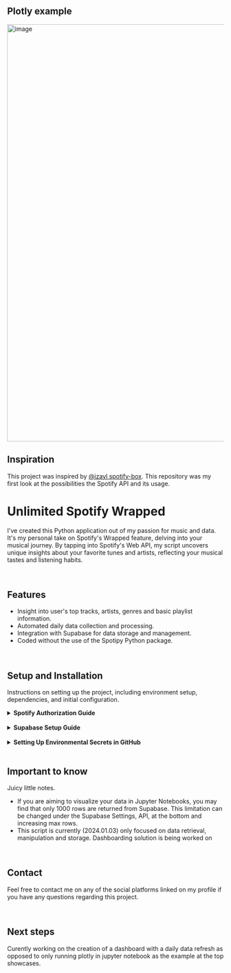 <h2>Plotly example</h2>
<img width="968" alt="image" src="https://github.com/Nicolai1205/Unlimited_Spotify_Wrapped/assets/100568658/a0672fd3-ac5a-4d64-b59a-5618ce351bb4">

## Inspiration

This project was inspired by [@izayl spotify-box](https://github.com/izayl/spotify-box).
This repository was my first look at the possibilities the Spotify API and its usage.

<h1>Unlimited Spotify Wrapped</h1>
<p>I've created this Python application out of my passion for music and data. It's my personal take on Spotify's Wrapped feature, delving into your musical journey. By tapping into Spotify's Web API, my script uncovers unique insights about your favorite tunes and artists, reflecting your musical tastes and listening habits.</p>

<br>

<h2>Features</h2>
<ul>
    <li>Insight into user's top tracks, artists, genres and basic playlist information.</li>
    <li>Automated daily data collection and processing.</li>
    <li>Integration with Supabase for data storage and management.</li>
    <li>Coded without the use of the Spotipy Python package.</li>
</ul>

<br>

<h2>Setup and Installation</h2>
<p>Instructions on setting up the project, including environment setup, dependencies, and initial configuration.</p>

<details>
<summary><strong>Spotify Authorization Guide</strong></summary>
<p>

Follow these steps to authorize your application to access Spotify's API.

<strong>Step 1: Create a New Spotify Application</strong>
<ul>
<li>Go to the <a href="https://developer.spotify.com/dashboard/applications">Spotify Developer Dashboard</a>.</li>
<li>Log in and create a new application.</li>
<li>Note your <code>Client ID</code> and <code>Client Secret</code>.</li>
<li>Click on <code>Edit Settings</code> and add <code>http://localhost:3000</code> to the Redirect URIs.</li>
</ul>

<br> 

<strong>Step 2: Obtain Authorization Code</strong>
<ul>
<li>Replace <code>$CLIENT_ID</code> with your actual Client ID in the URL below:
<pre>https://accounts.spotify.com/authorize?client_id=$CLIENT_ID&response_type=code&redirect_uri=http:%2F%2Flocalhost:3000&scope=user-read-currently-playing%20user-top-read</pre></li>
<li>Visit the modified URL, agree to allow access, and you'll be redirected to <code>http://localhost:3000?code=$CODE</code>.</li>
<li><code>$CODE</code> in the URL is your Authorization Code.</li>
</ul>

<br>

<strong>Step 3: Acquire Access Token</strong>
<ul>
<li>With your <code>Client ID</code>, <code>Client Secret</code>, and the <code>Authorization Code</code> from the previous steps, run the following command in your terminal:
<pre>curl -X POST -d client_id=$CLIENT_ID -d client_secret=$CLIENT_SECRET -d grant_type=authorization_code -d code=$CODE -d redirect_uri=http://localhost:3000 https://accounts.spotify.com/api/token</pre></li>
<li>This will return your <code>access_token</code> and <code>refresh_token</code>.</li>
</ul>

<strong>Example response:</strong>
<pre>{
    "access_token": "BQBi-jz...yCVzcl",
    "token_type": "Bearer",
    "expires_in": 3600,
    "refresh_token": "AQCBvdy70...KvnrVIxe...",
    "scope": "user-read-currently-playing user-top-read"
}</pre>

<strong>Note:</strong> If you don't receive a <code>refresh_token</code>, repeat Step 2.

</p>
</details>

<br>

<details>
<summary><strong>Supabase Setup Guide</strong></summary>
<p>

Follow these steps to sign up for Supabase and set up a PostgreSQL database.

<br>

<strong>Step 1: Sign Up for Supabase</strong>
<ul>
<li>Visit the <a href="https://supabase.com/">Supabase website</a>.</li>
<li>You can get a free database set up with Supabase with up to 256 MB</li>
<li>Click on the "Start your project" button.</li>
</ul>

<br>

<strong>Step 2: Create a New Project</strong>
<ul>
<li>Once logged in, click on "New Project".</li>
<li>Fill in the project details, including the project name and database password. Remember to save the password securely, as you will need it to access your database.</li>
<li>Select the region closest to you for the best performance.</li>
<li>Click "Create Project" and wait for your project to be provisioned.</li>
</ul>

<br>

<strong>Step 3: Obtain Project Secrets</strong>
<ul>
<li>After your project is ready, go to the "Settings" tab in your project's dashboard.</li>
<li>Under "API", you will find your project's URL and anon key, which are needed to interact with your Supabase project.</li>
</ul>

<br>

<strong>Step 4: Set Up the Database</strong>
<ul>
<li>In your project's dashboard, navigate to the "SQL" section to manage your database.</li>
<li>You can use the following SQL scripts to create tables for artists, tracks, genres, and playlists:</li>
</ul>
<pre><code>
-- Creating table for artists
CREATE TABLE artists (
    unique_key VARCHAR(700) PRIMARY KEY,
    date DATE NOT NULL,
    time_range VARCHAR(50) NOT NULL,
    artist_name VARCHAR(255) NOT NULL,
    rank INT NOT NULL
);

-- Creating table for tracks
CREATE TABLE tracks (
    unique_key VARCHAR(700) PRIMARY KEY,
    date DATE NOT NULL,
    time_range VARCHAR(50) NOT NULL,
    track_name VARCHAR(255) NOT NULL,
    rank INT NOT NULL
);

-- Creating table for genres
CREATE TABLE genres (
    unique_key VARCHAR(700) PRIMARY KEY,
    date DATE NOT NULL,
    time_range VARCHAR(50) NOT NULL,
    genre_name VARCHAR(255) NOT NULL,
    count INT NOT NULL,
    rank INT NOT NULL
);

-- Creating table for playlists
CREATE TABLE playlists (
    unique_key VARCHAR(700) PRIMARY KEY,
    date DATE NOT NULL,
    playlist_name VARCHAR(255) NOT NULL,
    total_tracks INT NOT NULL
);
</code></pre>
<br>

<strong>Step 5: Use Supabase in Your Application</strong>
<ul>
<li>To connect your application to Supabase, you'll need the URL and keys obtained from Step 3.</li>
<li>Refer to the <a href="https://supabase.com/docs/reference/python/introduction">Supabase documentation</a> for guides on integrating with Python.</li>
</ul>

</p>
</details>

<br>

<details>
<summary><strong>Setting Up Environmental Secrets in GitHub</strong></summary>
<p>

This guide details the process of setting up environmental secrets for a GitHub repository, specifically for a project that utilizes Supabase and Spotify.

<br>

<strong>Environmental Secrets Overview</strong>
<ul>
<li><code>SUPABASE_KEY</code>: Your Supabase key, used for authenticating requests to your Supabase project.</li>
<li><code>SUPABASE_URL</code>: The URL of your Supabase project, required to connect to your Supabase database.</li>
<li><code>CLIENT_ID</code>: Your Spotify application's Client ID, used for Spotify API authentication.</li>
<li><code>CLIENT_SECRET</code>: Your Spotify application's Client Secret, used alongside the Client ID for Spotify API authentication.</li>
<li><code>REFRESH_TOKEN</code>: A Spotify token that allows your application to refresh the access token when it expires.</li>
</ul>

<br>

<strong>Step 1: Adding Secrets to GitHub</strong>
<ul>
<li>Navigate to your GitHub repository.</li>
<li>Click on 'Settings' and then choose 'Secrets and variables' from the left sidebar.</li>
<li>Select 'New repository secret' to add each of the environmental secrets.</li>
<li>Enter the name of the secret (e.g., 'SUPABASE_KEY') and its corresponding value.</li>
<li>Repeat for each secret: 'SUPABASE_URL', 'CLIENT_ID', 'CLIENT_SECRET', and 'REFRESH_TOKEN'.</li>
</ul>

</p>
</details>

<br>

<h2>Important to know</h2>
<p>Juicy little notes.</p>
<ul>
<li>If you are aiming to visualize your data in Jupyter Notebooks, you may find that only 1000 rows are returned from Supabase. This limitation can be changed under the Supabase Settings, API, at the bottom and increasing max rows.</li>
<li>This script is currently (2024.01.03) only focused on data retrieval, manipulation and storage. Dashboarding solution is being worked on</li>
</ul>

<br>

<h2>Contact</h2>
<p>Feel free to contact me on any of the social platforms linked on my profile if you have any questions regarding this project.</p>

<br>

<h2>Next steps</h2>
<p>Curently working on the creation of a dashboard with a daily data refresh as opposed to only running plotly in jupyter notebook as the example at the top showcases.</p>




